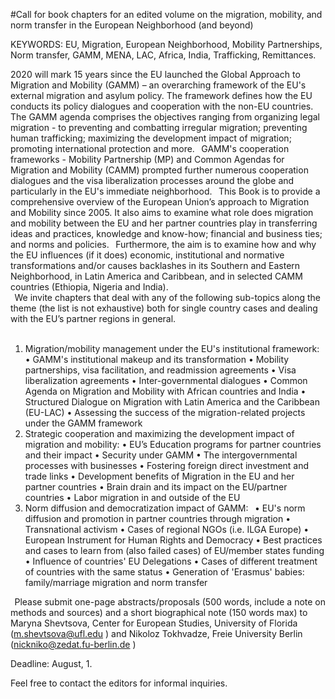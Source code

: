 #Call for book chapters for an edited volume on the migration, mobility, and norm transfer in the European Neighborhood (and beyond)

KEYWORDS: 
EU, Migration, European Neighborhood, Mobility Partnerships, Norm transfer, GAMM, MENA, LAC, Africa, India, Trafficking, Remittances.
 
2020 will mark 15 years since the EU launched the Global Approach to Migration and Mobility (GAMM) – an overarching framework of the EU's external migration and asylum policy. The framework defines how the EU conducts its policy dialogues and cooperation with the non-EU countries. The GAMM agenda comprises the objectives ranging from organizing legal migration - to preventing and combatting irregular migration; preventing human trafficking; maximizing the development impact of migration; promoting international protection and more. 
  
GAMM's cooperation frameworks - Mobility Partnership (MP) and Common Agendas for Migration and Mobility (CAMM) prompted further numerous cooperation dialogues and the visa liberalization processes around the globe and particularly in the EU's immediate neighborhood. 
  
This Book is to provide a comprehensive overview of the European Union’s approach to Migration and Mobility since 2005. It also aims to examine what role does migration and mobility between the EU and her partner countries play in transferring ideas and practices, knowledge and know-how; financial and business ties; and norms and policies. 
  
Furthermore, the aim is to examine how and why the EU influences (if it does) economic, institutional and normative transformations and/or causes backlashes in its Southern and Eastern Neighborhood, in Latin America and Caribbean, and in selected CAMM countries (Ethiopia, Nigeria and India).  
  
We invite chapters that deal with any of the following sub-topics along the theme (the list is not exhaustive) both for single country cases and dealing with the EU’s partner regions in general.  
  
 
1.	Migration/mobility management under the EU's institutional framework: 
  
•	GAMM's institutional makeup and its transformation 
•	Mobility partnerships, visa facilitation, and readmission agreements 
•	Visa liberalization agreements 
•	Inter-governmental dialogues 
•	Common Agenda on Migration and Mobility with African countries and India 
•	Structured Dialogue on Migration with Latin America and the Caribbean (EU-LAC) 
•	Assessing the success of the migration-related projects under the GAMM framework 
   
2.	Strategic cooperation and maximizing the development impact of migration and mobility:
•	EU’s Education programs for partner countries and their impact 
•	Security under GAMM 
•	The intergovernmental processes with businesses 
•	Fostering foreign direct investment and trade links
•	Development benefits of Migration in the EU and her partner countries
•	Brain drain and its impact on the EU/partner countries 
•	Labor migration in and outside of the EU
  
  
3.	Norm diffusion and democratization impact of GAMM: 
  
•	EU's norm diffusion and promotion in partner countries through migration 
•	Transnational activism 
•	Cases of regional NGOs (i.e. ILGA Europe) 
•	European Instrument for Human Rights and Democracy 
•	Best practices and cases to learn from (also failed cases) of EU/member states funding
•	Influence of countries' EU Delegations 
•	Cases of different treatment of countries with the same status 
•	Generation of 'Erasmus' babies:  family/marriage migration and norm transfer 
 
  
Please submit one-page abstracts/proposals (500 words, include a note on methods and sources) and a short biographical note (150 words max) to Maryna Shevtsova, Center for European Studies, University of Florida  (m.shevtsova@ufl.edu ) and Nikoloz Tokhvadze, Freie University Berlin (nickniko@zedat.fu-berlin.de ) 
 
Deadline: August, 1.  
 
 
Feel free to contact the editors for informal inquiries.
